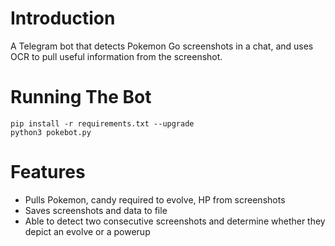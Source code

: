# Introduction

A Telegram bot that detects Pokemon Go screenshots in a chat, and uses OCR to
pull useful information from the screenshot.


# Running The Bot

```
pip install -r requirements.txt --upgrade
python3 pokebot.py
```

# Features
 * Pulls Pokemon, candy required to evolve, HP from screenshots
 * Saves screenshots and data to file
 * Able to detect two consecutive screenshots and determine whether they
 depict an evolve or a powerup
